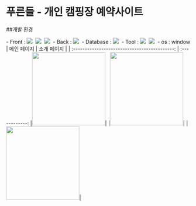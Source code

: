 #  푸른들 - 개인 캠핑장 예약사이트

<div align="center"></div>


##개발 환경
<div>
- Front : <img src="https://img.shields.io/badge/html5-%23E34F26.svg?style=for-the-badge&logo=html5&logoColor=white" />&nbsp
  <img src="https://img.shields.io/badge/css3-%231572B6.svg?style=for-the-badge&logo=css3&logoColor=white" />&nbsp <img src="https://img.shields.io/badge/spring-%236DB33F.svg?style=for-the-badge&logo=spring&logoColor=white" />&nbsp
- Back : 
  <img src="https://img.shields.io/badge/spring-%236DB33F.svg?style=for-the-badge&logo=spring&logoColor=white" />&nbsp
- Database : 
  <img src="https://img.shields.io/badge/mysql-4479A1.svg?style=for-the-badge&logo=mysql&logoColor=white" />&nbsp
- Tool : <img src="https://img.shields.io/badge/IntelliJIDEA-000000.svg?style=for-the-badge&logo=intellij-idea&logoColor=white" />&nbsp <img src="https://img.shields.io/badge/Visual%20Studio%20Code-0078d7.svg?style=for-the-badge&logo=visual-studio-code&logoColor=white" />&nbsp 
- os : window
</div>
| 메인 페이지  |  소개 페이지   |
| :-------------------------------------------: | :------------: 
|<img src="https://github.com/user-attachments/assets/a8b9b6d6-feb3-4178-b539-c13ab8dee51f" width=200/>|
|<img src="https://github.com/user-attachments/assets/748ebe9c-c81e-4d05-8d76-57b5dae97a75" width=200/>|
|<img src="https://github.com/user-attachments/assets/5500b760-a9b7-41a7-92b6-83ad7e007cf3" width=200/>|
